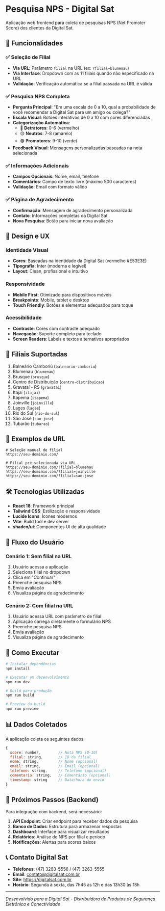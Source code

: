 # Pesquisa NPS - Digital Sat

Aplicação web frontend para coleta de pesquisas NPS (Net Promoter Score) dos clientes da Digital Sat.

## 🚀 Funcionalidades

### ✅ Seleção de Filial
- **Via URL**: Parâmetro `filial` na URL (ex: `?filial=blumenau`)
- **Via Interface**: Dropdown com as 11 filiais quando não especificado na URL
- **Validação**: Verificação automática se a filial passada na URL é válida

### ✅ Pesquisa NPS Completa
- **Pergunta Principal**: "Em uma escala de 0 a 10, qual a probabilidade de você recomendar a Digital Sat para um amigo ou colega?"
- **Escala Visual**: Botões interativos de 0 a 10 com cores diferenciadas
- **Categorização Automática**:
  - 🔴 **Detratores**: 0-6 (vermelho)
  - 🟡 **Neutros**: 7-8 (amarelo)  
  - 🟢 **Promotores**: 9-10 (verde)
- **Feedback Visual**: Mensagens personalizadas baseadas na nota selecionada

### ✅ Informações Adicionais
- **Campos Opcionais**: Nome, email, telefone
- **Comentários**: Campo de texto livre (máximo 500 caracteres)
- **Validação**: Email com formato válido

### ✅ Página de Agradecimento
- **Confirmação**: Mensagem de agradecimento personalizada
- **Contato**: Informações completas da Digital Sat
- **Nova Pesquisa**: Botão para iniciar nova avaliação

## 🎨 Design e UX

### Identidade Visual
- **Cores**: Baseadas na identidade da Digital Sat (vermelho #E53E3E)
- **Tipografia**: Inter (moderna e legível)
- **Layout**: Clean, profissional e intuitivo

### Responsividade
- **Mobile First**: Otimizado para dispositivos móveis
- **Breakpoints**: Mobile, tablet e desktop
- **Touch Friendly**: Botões e elementos adequados para toque

### Acessibilidade
- **Contraste**: Cores com contraste adequado
- **Navegação**: Suporte completo para teclado
- **Screen Readers**: Labels e textos alternativos apropriados

## 🏢 Filiais Suportadas

1. Balneário Camboriú (`balneario-camboriu`)
2. Blumenau (`blumenau`)
3. Brusque (`brusque`)
4. Centro de Distribuição (`centro-distribuicao`)
5. Gravataí - RS (`gravatai`)
6. Itajaí (`itajai`)
7. Itapema (`itapema`)
8. Joinville (`joinville`)
9. Lages (`lages`)
10. Rio do Sul (`rio-do-sul`)
11. São José (`sao-jose`)
12. Tubarão (`tubarao`)

## 🔗 Exemplos de URL

```
# Seleção manual de filial
https://seu-dominio.com/

# Filial pré-selecionada via URL
https://seu-dominio.com/?filial=blumenau
https://seu-dominio.com/?filial=joinville
https://seu-dominio.com/?filial=sao-jose
```

## 🛠️ Tecnologias Utilizadas

- **React 18**: Framework principal
- **Tailwind CSS**: Estilização e responsividade
- **Lucide Icons**: Ícones modernos
- **Vite**: Build tool e dev server
- **shadcn/ui**: Componentes UI de alta qualidade

## 📱 Fluxo do Usuário

### Cenário 1: Sem filial na URL
1. Usuário acessa a aplicação
2. Seleciona filial no dropdown
3. Clica em "Continuar"
4. Preenche pesquisa NPS
5. Envia avaliação
6. Visualiza página de agradecimento

### Cenário 2: Com filial na URL
1. Usuário acessa URL com parâmetro de filial
2. Aplicação carrega diretamente o formulário NPS
3. Preenche pesquisa NPS
4. Envia avaliação
5. Visualiza página de agradecimento

## 🚀 Como Executar

```bash
# Instalar dependências
npm install

# Executar em desenvolvimento
npm run dev

# Build para produção
npm run build

# Preview da build
npm run preview
```

## 📊 Dados Coletados

A aplicação coleta os seguintes dados:

```javascript
{
  score: number,        // Nota NPS (0-10)
  filial: string,       // ID da filial
  nome: string,         // Nome (opcional)
  email: string,        // Email (opcional)
  telefone: string,     // Telefone (opcional)
  comentario: string,   // Comentário (opcional)
  timestamp: string     // Data/hora do envio
}
```

## 🔧 Próximos Passos (Backend)

Para integração com backend, será necessário:

1. **API Endpoint**: Criar endpoint para receber dados da pesquisa
2. **Banco de Dados**: Estrutura para armazenar respostas
3. **Dashboard**: Interface para visualizar resultados
4. **Relatórios**: Análise de NPS por filial e período
5. **Notificações**: Alertas para scores baixos

## 📞 Contato Digital Sat

- **Telefones**: (47) 3263-5556 / (47) 3263-5555
- **Email**: contato@digitalsat.com.br
- **Site**: https://digitalsat.com.br
- **Horário**: Segunda à sexta, das 7h45 às 12h e das 13h30 às 18h

---

*Desenvolvido para a Digital Sat - Distribuidora de Produtos de Segurança Eletrônica e Conectividade*

